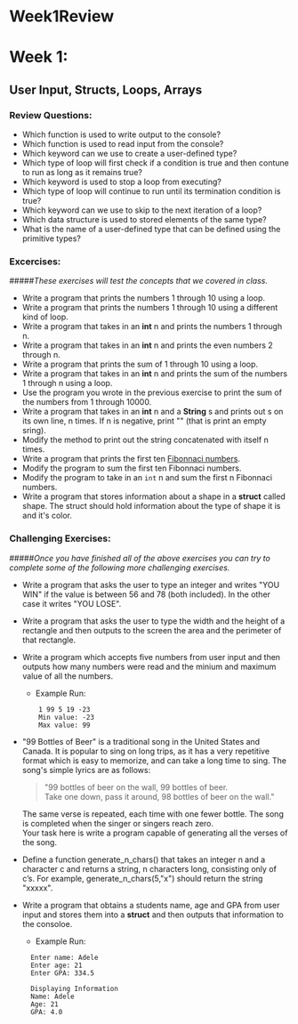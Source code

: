 # Week1Review
# Week 1:
## User Input, Structs, Loops, Arrays  

### Review Questions:

- Which function is used to write output to the console?
- Which function is used to read input from the console?
- Which keyword can we use to create a user-defined type?
- Which type of loop will first check if a condition is true and then contune to run as long as it remains true?
- Which keyword is used to stop a loop from executing?
- Which type of loop will continue to run until its termination condition is true?
- Which keyword can we use to skip to the next iteration of a loop?
- Which data structure is used to stored elements of the same type?
- What is the name of a user-defined type that can be defined using the primitive types?


### Excercises:
#####*These exercises will test the concepts that we covered in class.*

- Write a program that prints the numbers 1 through 10 using a loop.
- Write a program that prints the numbers 1 through 10 using a different kind of loop.
- Write a program that takes in an **int** n and prints the numbers 1 through n.
- Write a program that takes in an **int** n and prints the even numbers 2 through n.
- Write a program that prints the sum of 1 through 10 using a loop.
- Write a program that takes in an **int** n and prints the sum of the numbers 1 through n using a loop.
- Use the program you wrote in the previous exercise to print the sum of the numbers from 1 through 10000.
- Write a program that takes in an **int** n and a **String** s and prints out s on its own line, n times. If n is negative,   print "" (that is print an empty sring).
- Modify the method to print out the string concatenated with itself n times.
- Write a program that prints the first ten [Fibonnaci numbers](https://www.mathsisfun.com/numbers/fibonacci-sequence.html).
- Modify the program to sum the first ten Fibonnaci numbers.
- Modify the program to take in an `int` n and sum the first n Fibonnaci numbers.
- Write a program that stores information about a shape in a **struct** called shape. The struct should hold information       about the type of shape it is and it's color.

### Challenging Exercises: 
#####*Once you have finished all of the above exercises you can try to complete some of the following more challenging exercises.*

- Write a program that asks the user to type an integer and writes "YOU WIN" if the value is between 56 and 78 (both           included). In the other case it writes "YOU LOSE".  

- Write a program that asks the user to type the width and the height of a rectangle and then outputs to the screen the area   and the perimeter of that rectangle.

- Write a program which accepts five numbers from user input and then outputs how many numbers were read and the minium and    maximum value of all the numbers.
    - Example Run:
  ```  
      1 99 5 19 -23   
      Min value: -23  
      Max value: 99  
  ```

- "99 Bottles of Beer" is a traditional song in the United States and Canada. It is popular to sing on long trips, as it has   a very repetitive format which is easy to memorize, and can take a long time to sing. The song's simple lyrics are as        follows:

  > "99 bottles of beer on the wall, 99 bottles of beer.  
  > Take one down, pass it around, 98 bottles of beer on the wall."  
    
  The same verse is repeated, each time with one fewer bottle. The song is completed when the singer or singers reach zero.  
  Your task here is write a program capable of generating all the verses of the song.

- Define a function generate_n_chars() that takes an integer n and a character c and returns a string, n characters long,      consisting only of c’s. For example, generate_n_chars(5,"x") should return the string "xxxxx".   

- Write a program that obtains a students name, age and GPA from user input and stores them into a **struct** and then         outputs that information to the consoloe.
    - Example Run:
  ```
    Enter name: Adele
    Enter age: 21
    Enter GPA: 334.5
    
    Displaying Information
    Name: Adele
    Age: 21
    GPA: 4.0
  ```
